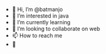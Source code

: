 - 👋 Hi, I’m @batmanjo
- 👀 I’m interested in java 
- 🌱 I’m currently learning 
- 💞️ I’m looking to collaborate on web 
- 📫 How to reach me 
- &#x1F308; 
<!---
batmanjo/batmanjo is a ✨ special ✨ repository because its `README.md` (this file) appears on your GitHub profile.
You can click the Preview link to take a look at your changes.
--->
